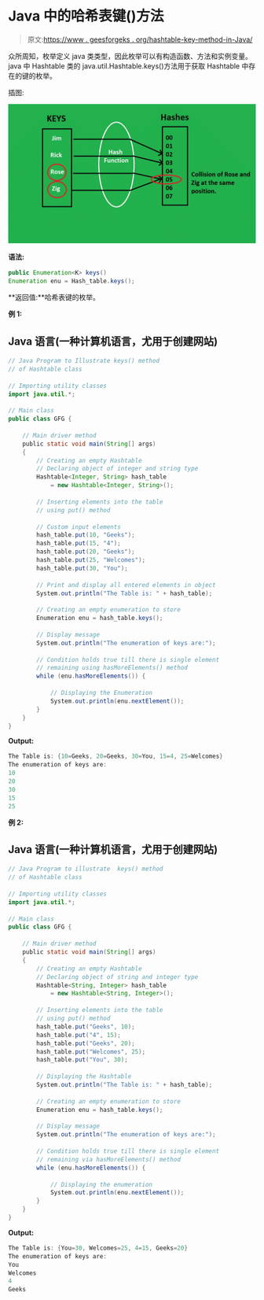 # Java 中的哈希表键()方法

> 原文:[https://www . geesforgeks . org/hashtable-key-method-in-Java/](https://www.geeksforgeeks.org/hashtable-keys-method-in-java/)

众所周知，枚举定义 java 类类型，因此枚举可以有构造函数、方法和实例变量。java 中 Hashtable 类的 java.util.Hashtable.keys()方法用于获取 Hashtable 中存在的键的枚举。

插图:

![Hashtable keys() Method in Java](img/404c1f4520fb0f49e05eaa379bb19747.png)

**语法:**

```java
public Enumeration<K> keys()
Enumeration enu = Hash_table.keys();
```

**返回值:**哈希表键的枚举。

**例 1:**

## Java 语言(一种计算机语言，尤用于创建网站)

```java
// Java Program to Illustrate keys() method
// of Hashtable class

// Importing utility classes
import java.util.*;

// Main class
public class GFG {

    // Main driver method
    public static void main(String[] args)
    {
        // Creating an empty Hashtable
        // Declaring object of integer and string type
        Hashtable<Integer, String> hash_table
            = new Hashtable<Integer, String>();

        // Inserting elements into the table
        // using put() method

        // Custom input elements
        hash_table.put(10, "Geeks");
        hash_table.put(15, "4");
        hash_table.put(20, "Geeks");
        hash_table.put(25, "Welcomes");
        hash_table.put(30, "You");

        // Print and display all entered elements in object
        System.out.println("The Table is: " + hash_table);

        // Creating an empty enumeration to store
        Enumeration enu = hash_table.keys();

        // Display message
        System.out.println("The enumeration of keys are:");

        // Condition holds true till there is single element
        // remaining using hasMoreElements() method
        while (enu.hasMoreElements()) {

            // Displaying the Enumeration
            System.out.println(enu.nextElement());
        }
    }
}
```

**Output:** 

```java
The Table is: {10=Geeks, 20=Geeks, 30=You, 15=4, 25=Welcomes}
The enumeration of keys are:
10
20
30
15
25
```

**例 2:**

## Java 语言(一种计算机语言，尤用于创建网站)

```java
// Java Program to illustrate  keys() method
// of Hashtable class

// Importing utility classes
import java.util.*;

// Main class
public class GFG {

    // Main driver method
    public static void main(String[] args)
    {
        // Creating an empty Hashtable
        // Declaring object of string and integer type
        Hashtable<String, Integer> hash_table
            = new Hashtable<String, Integer>();

        // Inserting elements into the table
        // using put() method
        hash_table.put("Geeks", 10);
        hash_table.put("4", 15);
        hash_table.put("Geeks", 20);
        hash_table.put("Welcomes", 25);
        hash_table.put("You", 30);

        // Displaying the Hashtable
        System.out.println("The Table is: " + hash_table);

        // Creating an empty enumeration to store
        Enumeration enu = hash_table.keys();

        // Display message
        System.out.println("The enumeration of keys are:");

        // Condition holds true till there is single element
        // remaining via hasMoreElements() method
        while (enu.hasMoreElements()) {

            // Displaying the enumeration
            System.out.println(enu.nextElement());
        }
    }
}
```

**Output:** 

```java
The Table is: {You=30, Welcomes=25, 4=15, Geeks=20}
The enumeration of keys are:
You
Welcomes
4
Geeks
```